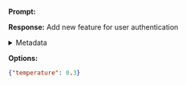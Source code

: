 **Prompt:**



**Response:**
Add new feature for user authentication

<details><summary>Metadata</summary>

- Duration: 987 ms
- Datetime: 2023-09-22T17:33:00.234242
- Model: gpt-3.5-turbo-0613

</details>

**Options:**
```json
{"temperature": 0.3}
```

